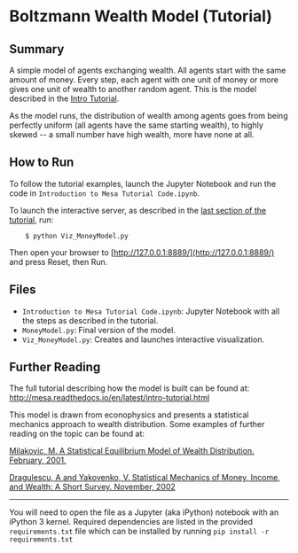 # Boltzmann Wealth Model (Tutorial)

## Summary

A simple model of agents exchanging wealth. All agents start with the same amount of money. Every step, each agent with one unit of money or more gives one unit of wealth to another random agent. This is the model described in the [Intro Tutorial](http://mesa.readthedocs.io/en/latest/intro-tutorial.html).

As the model runs, the distribution of wealth among agents goes from being perfectly uniform (all agents have the same starting wealth), to highly skewed -- a small number have high wealth, more have none at all.

## How to Run

To follow the tutorial examples, launch the Jupyter Notebook and run the code in ``Introduction to Mesa Tutorial Code.ipynb``.

To launch the interactive server, as described in the [last section of the tutorial](http://mesa.readthedocs.io/en/latest/intro-tutorial.html#adding-visualization), run:

```
    $ python Viz_MoneyModel.py
```

Then open your browser to [http://127.0.0.1:8889/](http://127.0.0.1:8889/) and press Reset, then Run.


## Files

* ``Introduction to Mesa Tutorial Code.ipynb``: Jupyter Notebook with all the steps as described in the tutorial.
* ``MoneyModel.py``: Final version of the model.
* ``Viz_MoneyModel.py``: Creates and launches interactive visualization.

## Further Reading

The full tutorial describing how the model is built can be found at:
http://mesa.readthedocs.io/en/latest/intro-tutorial.html

This model is drawn from econophysics and presents a statistical mechanics approach to wealth distribution. Some examples of further reading on the topic can be found at:

[Milakovic, M. A Statistical Equilibrium Model of Wealth Distribution. February, 2001.](https://editorialexpress.com/cgi-bin/conference/download.cgi?db_name=SCE2001&paper_id=214)

[Dragulescu, A and Yakovenko, V. Statistical Mechanics of Money, Income, and Wealth: A Short Survey. November, 2002](http://arxiv.org/pdf/cond-mat/0211175v1.pdf)
____

You will need to open the file as a Jupyter (aka iPython) notebook with an iPython 3 kernel. Required dependencies are listed in the provided `requirements.txt` file which can be installed by running `pip install -r requirements.txt`
